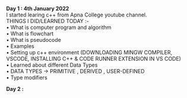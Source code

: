 <b> Day 1 : 4th January 2022 </b><br>
I started learing c++ from Apna College youtube channel.<br>
THINGS I DID/LEARNED TODAY :- <br>
• What is computer program and algorithm<br>
• What is flowchart<br>
• What is pseudocode<br>
• Examples<br>
• Setting up c++ environment (DOWNLOADING MINGW COMPILER, VSCODE, INSTALLING C++ & CODE RUNNER EXTENSION IN VS CODE)<br>
• Learned about different Data Types<br>
• DATA TYPES -> PRIMITIVE , DERIVED , USER-DEFINED<br>
• Type modifiers<br>

<b> Day 2 : </b>

